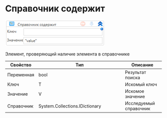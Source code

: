 # Справочник содержит

![](../../../../resources/activities/extra/t1/collections/image-812.png)

Элемент, проверяющий наличие элемента в справочнике

<table><thead><tr><th>Свойство</th><th width="264.3333333333333">Тип</th><th>Описание</th></tr></thead><tbody><tr><td>Переменная</td><td>bool</td><td>Результат поиска</td></tr><tr><td>Ключ</td><td>T</td><td>Искомый ключ</td></tr><tr><td>Значение</td><td>V</td><td>Искомое значение</td></tr><tr><td>Справочник</td><td>System.Collections.IDictionary</td><td>Исследуемый справочник</td></tr></tbody></table>

